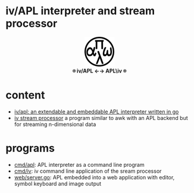 # iv/APL interpreter and stream processor
<p align="center" >
  <img width="80" height="80" src="web/logo.svg"><br/>
  <b> ⍟ iv/APL ←→ APL\iv ⍟ </b>
</p>

# content
- [iv/apl: an extendable and embeddable APL interpreter written in go](apl)
- [iv stream processor](iv) a program similar to awk with an APL backend but for streaming n-dimensional data

# programs
- [cmd/apl](cmd/apl): APL interpreter as a command line program
- [cmd/iv](cmd/iv): iv command line application of the sream processor
- [web/server.go](web): APL embedded into a web application with editor, symbol keyboard and image output
